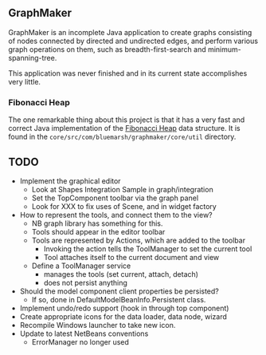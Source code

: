 ## GraphMaker ##

GraphMaker is an incomplete Java application to create graphs consisting of nodes
connected by directed and undirected edges, and perform various graph
operations on them, such as breadth-first-search and minimum-spanning-tree.

This application was never finished and in its current state accomplishes very little.

### Fibonacci Heap ###

The one remarkable thing about this project is that it has a very fast and correct
Java implementation of the [Fibonacci Heap](http://en.wikipedia.org/wiki/Fibonacci_heap)
data structure. It is found in the `core/src/com/bluemarsh/graphmaker/core/util` directory.

## TODO ##

- Implement the graphical editor
  - Look at Shapes Integration Sample in graph/integration
  - Set the TopComponent toolbar via the graph panel
  - Look for XXX to fix uses of Scene, and in widget factory
- How to represent the tools, and connect them to the view?
  - NB graph library has something for this.
  - Tools should appear in the editor toolbar
  - Tools are represented by Actions, which are added to the toolbar
    - Invoking the action tells the ToolManager to set the current tool
    - Tool attaches itself to the current document and view
  - Define a ToolManager service
    - manages the tools (set current, attach, detach)
    - does not persist anything
- Should the model component client properties be persisted?
  - If so, done in DefaultModelBeanInfo.Persistent class.
- Implement undo/redo support (hook in through top component)
- Create appropriate icons for the data loader, data node, wizard
- Recompile Windows launcher to take new icon.
- Update to latest NetBeans conventions
  - ErrorManager no longer used
